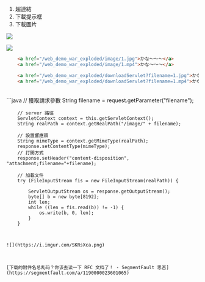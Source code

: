 1. 超連結
2. 下載提示框
3. 下載圖片



![](https://i.imgur.com/uZfxbRx.png)

![](https://i.imgur.com/080ReiM.png)

```html
    <a href="/web_demo_war_exploded/image/1.jpg">かな〜〜〜</a>
    <a href="/web_demo_war_exploded/image/1.mp4">かな〜〜〜</a>

    <a href="/web_demo_war_exploded/downloadServlet?filename=1.jpg">かな〜〜〜</a>
    <a href="/web_demo_war_exploded/downloadServlet?filename=1.mp4">かな〜〜〜</a>
```
<br>
```java
       // 獲取請求參數
        String filename = request.getParameter("filename");

        // server 路徑
        ServletContext context = this.getServletContext();
        String realPath = context.getRealPath("/image/" + filename);

        // 設置響應頭
        String mimeType = context.getMimeType(realPath);
        response.setContentType(mimeType);
        // 打開方式
        response.setHeader("content-disposition", "attachment;filename="+filename);

        // 加載文件
        try (FileInputStream fis = new FileInputStream(realPath)) {

            ServletOutputStream os = response.getOutputStream();
            byte[] b = new byte[8192];
            int len;
            while ((len = fis.read(b)) != -1) {
                os.write(b, 0, len);
            }
        }
```


![](https://i.imgur.com/SKRsXca.png)



[下载的附件名总乱码？你该去读一下 RFC 文档了！ - SegmentFault 思否](https://segmentfault.com/a/1190000023601065)